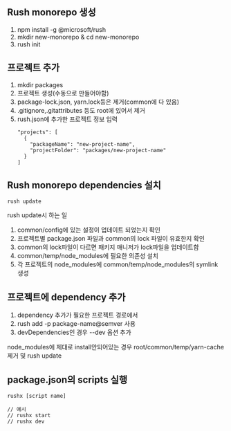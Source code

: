 ## Rush monorepo 생성

1. npm install -g @microsoft/rush
2. mkdir new-monorepo & cd new-monorepo 
3. rush init

## 프로젝트 추가

1. mkdir packages
2. 프로젝트 생성(수동으로 만들어야함)
3. package-lock.json, yarn.lock등은 제거(common에 다 있음)
4. .gitignore,.gitattributes 등도 root에 있어서 제거
5. rush.json에 추가한 프로젝트 정보 입력
   ```
   "projects": [
     {
       "packageName": "new-project-name",
       "projectFolder": "packages/new-project-name"
     }
   ]
   ```

## Rush monorepo dependencies 설치

```
rush update
```

rush update시 하는 일
1. common/config에 있는 설정이 업데이트 되었는지 확인
2. 프로젝트별 package.json 파일과 common의 lock 파일이 유효한지 확인
3. common의 lock파일이 다르면 패키지 매니저가 lock파일을 업데이트함
4. common/temp/node_modules에 필요한 의존성 설치
5. 각 프로젝트의 node_modules에 common/temp/node_modules의 symlink 생성

## 프로젝트에 dependency 추가

1. dependency 추가가 필요한 프로젝트 경로에서
2. rush add -p package-name@semver 사용
3. devDependencies인 경우 --dev 옵션 추가

node_modules에 제대로 install안되어있는 경우 root/common/temp/yarn-cache제거 및 rush update

## package.json의 scripts 실행

```
rushx [script name]

// 예시
// rushx start
// rushx dev
```
